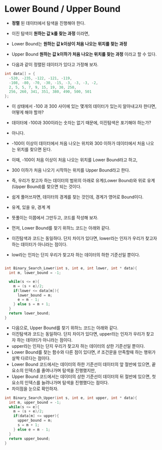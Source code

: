 # Lower Bound / Upper Bound
- **정렬** 된 데이터에서 탐색을 진행해야 한다.
- 이진 탐색이 **원하는 값 k를 찾는 과정** 이라면,
- Lower Bound는 **원하는 값 k이상이 처음 나오는 위치를 찾는 과정**
- Upper Bound **원하는 값 k이하가 처음 나오는 위치를 찾는 과정** 이라고 할 수 있다.

- 다음과 같이 정렬된 데이터가 있다고 가정해 보자.

```cpp
int data[] = {
  -520, -235, -122, -121, -119,
  -108, -80, -70, -30, -15, -3, -3, -3, -2,
  2, 5, 5, 7, 9, 15, 19, 30, 250,
  256, 260, 341, 351, 380, 490, 500, 501
};
```

- 이 상태에서 -100 과 300 사이에 있는 몇개의 데이터가 있는지 알아내고자 한다면, 어떻게 해야 할까?
- 데이터에 -100과 300이라는 숫자는 없기 때문에, 이진탐색은 포기해야 하는가?
- 아니다.
- -100이 이상이 데이터에서 처음 나오는 위치와 300 이하가 데이터에서 처음 나오는 위치를 찾으면 된다.
- 이때, -100이 처음 이상이 처음 나오는 위치를 Lower Bound라고 하고,
- 300 이하가 처음 나오기 시작하는 위치를 Upper Bound라고 한다.
- 즉, 우리가 찾고자 하는 데이터의 범위의 아래로 유계(Lower Bound)와 위로 유계(Upper Bound)를 찾으면 되는 것이다.
- 쉽게 풀어쓰자면, 데이터의 경계를 찾는 것인데, 경계가 영어로 Bound이다.
- 유계, 있을 유, 경계 계
- 뜻풀이는 이쯤에서 그만두고, 코드를 작성해 보자.


- 먼저, Lower Bound를 찾기 위하느 코드는 아래와 같다.
- 이진탐색과 코드는 동일하다. 단지 차이가 있다면, lower라는 인자가 우리가 찾고자 하는 데이터가 아니라는 점이다.
- low라는 인자는 단지 우리가 찾고자 하는 데이터의 하한 기준선일 뿐이다.

```cpp

int Binary_Search_Lower(int s, int e, int lower, int * data){
  int m, lower_bound = -1;

  while(s <= e){
    m = (s + e)/2;
    if(lower <= data[m]){
      lower_bound = m;
      e = m - 1;
    } else s = m + 1;
  }
  return lower_bound;
}
```

- 다음으로, Upper Bound를 찾기 위하느 코드는 아래와 같다.
- 이진탐색과 코드는 동일하다. 단지 차이가 있다면, upper라는 인자가 우리가 찾고자 하는 데이터가 아니라는 점이다.
- upper라는 인자는 단지 우리가 찾고자 하는 데이터의 상한 기준선일 뿐이다.
- Lower Bound를 찾는 함수와 다른 점이 있다면, if 조건문을 만족할때 하는 행위가 살짝 다르다는 점이다.
- Lower Bound 코드에서는 데이터의 하한 기준선이 데이터의 앞 절반에 있으면, 끝 요소의 인덱스를 줄여나가며 탐색을 진행했지만,
- Upper Bound 코드에서는 데이터의 상한 기준선이 데이터의 뒤 절반에 있으면, 첫 요소의 인덱스를 늘려나가며 탐색을 진행했다는 점이다.
- 차이점을 눈으로 확인하자.

```cpp
int Binary_Search_Upper(int s, int e, int upper, int * data){
  int m, upper_bound = -1;
  while(s <= e){
    m = (s + e)/2;
    if(data[m] <= upper){
      upper_bound = m;
      s = m + 1;
    } else e = m - 1;
  }
  return upper_bound;
}
```
